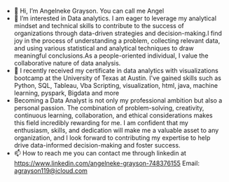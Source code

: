 - 👋 Hi, I’m Angelneke Grayson. You can call me Angel
- 👀 I’m interested in Data analytics.  I am eager to leverage my analytical mindset and technical skills to contribute to the success of organizations through data-driven strategies and decision-making.I find joy in the process of understanding a problem, collecting relevant data, and using various statistical and analytical techniques to draw meaningful conclusions.As a people-oriented individual, I value the collaborative nature of data analysis.
- 🌱 I recently received my certificate in data analytics with visualizations bootcamp at the University of Texas at Austin. I've gained skills such as Python, SQL, Tableau, Vba Scripting, visualization, html, java, machine learning, pyspark, Bigdata and more
- Becoming a Data Analyst is not only my professional ambition but also a personal passion. The combination of problem-solving, creativity, continuous learning, collaboration, and ethical considerations makes this field incredibly rewarding for me. I am confident that my enthusiasm, skills, and dedication will make me a valuable asset to any organization, and I look forward to contributing my expertise to help drive data-informed decision-making and foster success.
- 📫 How to reach me you can contact me through linkedin at https://www.linkedin.com/angelneke-grayson-748376155 Email: agrayson119@icloud.com


<!---
angelgrayson24/angelgrayson24 is a ✨ special ✨ repository because its `README.md` (this file) appears on your GitHub profile.
You can click the Preview link to take a look at your changes.
--->
